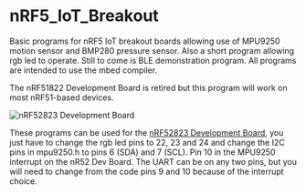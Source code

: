 # nRF5_IoT_Breakout

Basic programs for nRF5 IoT breakout boards allowing use of MPU9250 motion sensor and BMP280 pressure sensor. Also a short program allowing rgb led to operate. Still to come is BLE demonstration program. All programs are intended to use the mbed compiler.

The nRF51822 Development Board is retired but this program will work on most nRF51-based devices.

![nRF52823 Development Board](https://d3s5r33r268y59.cloudfront.net/44691/products/thumbs/2016-05-21T06:41:32.433Z-nRF52DevBoard.top.3.jpg.855x570_q85_pad_rcrop.jpg)

These programs can be used for the [nRF52823 Development Board](https://www.tindie.com/products/onehorse/nrf52832-development-board/), you just have to change the rgb led pins to 22, 23 and 24 and change the I2C pins in mpu9250.h to pins 6 (SDA) and 7 (SCL). Pin 10 in the MPU9250 interrupt on the nR52 Dev Board. The UART can be on any two pins, but you will need to change from the code pins 9 and 10 because of the interrupt choice.
